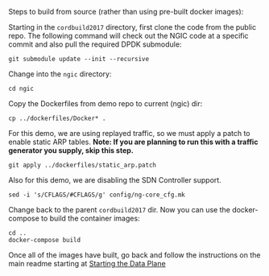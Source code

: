 Steps to build from source (rather than using pre-built docker images):

Starting in the `cordbuild2017` directory, first clone the code from the public repo. The following command will check out the NGIC code at a specific commit and also pull the required DPDK submodule:

`git submodule update --init --recursive`

Change into the `ngic` directory:

`cd ngic`

Copy the Dockerfiles from demo repo to current (ngic) dir:

`cp ../dockerfiles/Docker* .`

For this demo, we are using replayed traffic, so we must apply a patch to enable static ARP tables.
**Note: If you are planning to run this with a traffic generator you supply, skip this step.**

`git apply ../dockerfiles/static_arp.patch`

Also for this demo, we are disabling the SDN Controller support.

`sed -i 's/CFLAGS/#CFLAGS/g' config/ng-core_cfg.mk`

Change back to the parent `cordbuild2017` dir. Now you can use the docker-compose to build the container images:

```shell
cd ..
docker-compose build
```

Once all of the images have built, go back and follow the instructions on the main readme starting at [Starting the Data Plane](https://github.com/ngiccorddemo/cordbuild2017#starting-the-data-plane)
